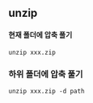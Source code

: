 ## unzip

#### 현재 폴더에 압축 풀기

```unzip xxx.zip```



### 하위 폴더에 압축 풀기

```unzip xxx.zip -d path```



